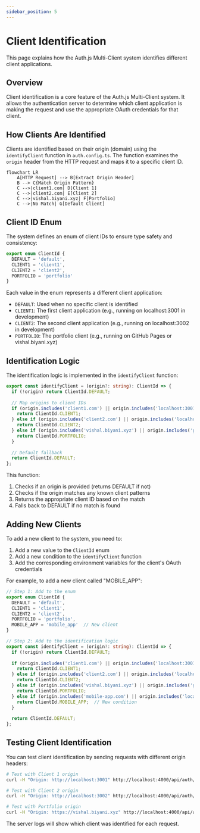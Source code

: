 ```yaml
---
sidebar_position: 5
---
```


# Client Identification

This page explains how the Auth.js Multi-Client system identifies different client applications.

## Overview

Client identification is a core feature of the Auth.js Multi-Client system. It allows the authentication server to determine which client application is making the request and use the appropriate OAuth credentials for that client.

## How Clients Are Identified

Clients are identified based on their origin (domain) using the `identifyClient` function in `auth.config.ts`. The function examines the `origin` header from the HTTP request and maps it to a specific client ID.

```mermaid
flowchart LR
    A[HTTP Request] --> B[Extract Origin Header]
    B --> C{Match Origin Pattern}
    C -->|client1.com| D[Client 1]
    C -->|client2.com| E[Client 2]
    C -->|vishal.biyani.xyz| F[Portfolio]
    C -->|No Match| G[Default Client]
```

## Client ID Enum

The system defines an enum of client IDs to ensure type safety and consistency:

```typescript
export enum ClientId {
  DEFAULT = 'default',
  CLIENT1 = 'client1',
  CLIENT2 = 'client2',
  PORTFOLIO = 'portfolio'
}
```

Each value in the enum represents a different client application:

- `DEFAULT`: Used when no specific client is identified
- `CLIENT1`: The first client application (e.g., running on localhost:3001 in development)
- `CLIENT2`: The second client application (e.g., running on localhost:3002 in development)
- `PORTFOLIO`: The portfolio client (e.g., running on GitHub Pages or vishal.biyani.xyz)

## Identification Logic

The identification logic is implemented in the `identifyClient` function:

```typescript
export const identifyClient = (origin?: string): ClientId => {
  if (!origin) return ClientId.DEFAULT;
  
  // Map origins to client IDs
  if (origin.includes('client1.com') || origin.includes('localhost:3001')) {
    return ClientId.CLIENT1;
  } else if (origin.includes('client2.com') || origin.includes('localhost:3002')) {
    return ClientId.CLIENT2;
  } else if (origin.includes('vishal.biyani.xyz') || origin.includes('github.io')) {
    return ClientId.PORTFOLIO;
  }
  
  // Default fallback
  return ClientId.DEFAULT;
};
```

This function:
1. Checks if an origin is provided (returns DEFAULT if not)
2. Checks if the origin matches any known client patterns
3. Returns the appropriate client ID based on the match
4. Falls back to DEFAULT if no match is found

## Adding New Clients

To add a new client to the system, you need to:

1. Add a new value to the `ClientId` enum
2. Add a new condition to the `identifyClient` function
3. Add the corresponding environment variables for the client's OAuth credentials

For example, to add a new client called "MOBILE_APP":

```typescript
// Step 1: Add to the enum
export enum ClientId {
  DEFAULT = 'default',
  CLIENT1 = 'client1',
  CLIENT2 = 'client2',
  PORTFOLIO = 'portfolio',
  MOBILE_APP = 'mobile_app'  // New client
}

// Step 2: Add to the identification logic
export const identifyClient = (origin?: string): ClientId => {
  if (!origin) return ClientId.DEFAULT;
  
  if (origin.includes('client1.com') || origin.includes('localhost:3001')) {
    return ClientId.CLIENT1;
  } else if (origin.includes('client2.com') || origin.includes('localhost:3002')) {
    return ClientId.CLIENT2;
  } else if (origin.includes('vishal.biyani.xyz') || origin.includes('github.io')) {
    return ClientId.PORTFOLIO;
  } else if (origin.includes('mobile-app.com') || origin.includes('localhost:3003')) {
    return ClientId.MOBILE_APP;  // New condition
  }
  
  return ClientId.DEFAULT;
};
```

## Testing Client Identification

You can test client identification by sending requests with different origin headers:

```bash
# Test with Client 1 origin
curl -H "Origin: http://localhost:3001" http://localhost:4000/api/auth/session

# Test with Client 2 origin
curl -H "Origin: http://localhost:3002" http://localhost:4000/api/auth/session

# Test with Portfolio origin
curl -H "Origin: https://vishal.biyani.xyz" http://localhost:4000/api/auth/session
```

The server logs will show which client was identified for each request.
